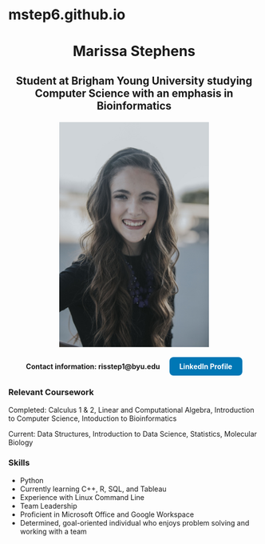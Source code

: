 # mstep6.github.io

<html>
  <head>
    <title>My Personal Website</title>
  </head>
  <body>
    <h1 style="text-align: center;">Marissa Stephens</h1>
    <h2 style="text-align: center;">Student at Brigham Young University studying Computer Science with an emphasis in Bioinformatics</h2> 
    <img src="Marissa Stephens-0018.jpg" width = "300" style="display: block; margin: 20px auto;">
    <div style="text-align: center;">
  <span><strong>Contact information: risstep1@byu.edu</strong></span>
  <a href="https://www.linkedin.com/in/marissa-stephens" 
     target="_blank"
     style="display: inline-block;
            background-color: #0077b5;
            color: white;
            padding: 10px 20px;
            text-decoration: none;
            border-radius: 8px;
            font-weight: bold;
            margin-left: 15px;">
    LinkedIn Profile
  </a>
</div>
    <h3>Relevant Coursework</h3>
    <p>Completed: Calculus 1 & 2, Linear and Computational Algebra, Introduction to Computer Science, Intoduction to Bioinformatics</p>
    <p>Current: Data Structures, Introduction to Data Science, Statistics, Molecular Biology</p>
    <h3>Skills</h3>
    <ul>
      <li>Python</li>
      <li>Currently learning C++, R, SQL, and Tableau</li>
      <li>Experience with Linux Command Line</li>
      <li>Team Leadership</li>
      <li>Proficient in Microsoft Office and Google Workspace</li>
      <li>Determined, goal-oriented individual who enjoys problem solving and working with a team</li>
    </ul>


  </body>
</html>

